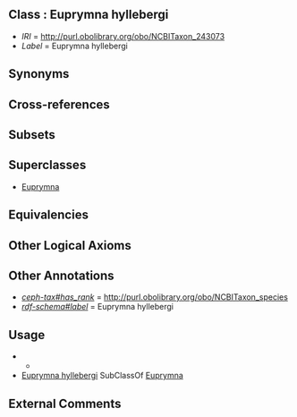 
## Class : Euprymna hyllebergi

 * *IRI* = http://purl.obolibrary.org/obo/NCBITaxon_243073
 * *Label* = Euprymna hyllebergi

## Synonyms


## Cross-references


## Subsets


## Superclasses

 * [Euprymna](../../NCBITaxon/12/NCBITaxon_6612.md)

## Equivalencies


## Other Logical Axioms


## Other Annotations

 * *[ceph-tax#has_rank](../../ceph-tax#has/nk/ceph-tax#has_rank.md)* = http://purl.obolibrary.org/obo/NCBITaxon_species
 * *[rdf-schema#label](../../el/rdf-schema#label.md)* = Euprymna hyllebergi

## Usage

 * -
 * [Euprymna hyllebergi](../../NCBITaxon/73/NCBITaxon_243073.md) SubClassOf [Euprymna](../../NCBITaxon/12/NCBITaxon_6612.md)

## External Comments

